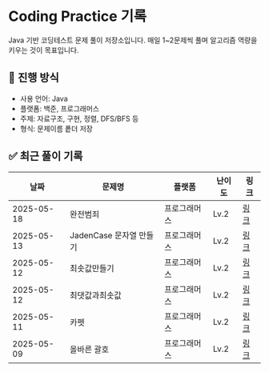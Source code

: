 # Coding Practice 기록

Java 기반 코딩테스트 문제 풀이 저장소입니다.
매일 1~2문제씩 풀며 알고리즘 역량을 키우는 것이 목표입니다.

## 📅 진행 방식
- 사용 언어: Java
- 플랫폼: 백준, 프로그래머스
- 주제: 자료구조, 구현, 정렬, DFS/BFS 등
- 형식: 문제이름 퐅더 저장


## ✅ 최근 풀이 기록
| 날짜       | 문제명                            | 플랫폼     | 난이도 | 링크 |
|------------|-----------------------------------|------------|--------|------|
| 2025-05-18 | 완전범죄    | 프로그래머스 | Lv.2   | [링크](https://school.programmers.co.kr/learn/courses/30/lessons/389480) |
| 2025-05-13 | JadenCase 문자열 만들기     | 프로그래머스 | Lv.2   | [링크](https://school.programmers.co.kr/learn/courses/30/lessons/12951) |
| 2025-05-12 | 최솟값만들기     | 프로그래머스 | Lv.2   | [링크](https://school.programmers.co.kr/learn/courses/30/lessons/12941) |
| 2025-05-12 | 최댓값과최솟값     | 프로그래머스 | Lv.2   | [링크](https://school.programmers.co.kr/learn/courses/30/lessons/12939) |
| 2025-05-11 | 카펫     | 프로그래머스 | Lv.2   | [링크](https://school.programmers.co.kr/learn/courses/30/lessons/42842) |
| 2025-05-09 | 올바른 괄호     | 프로그래머스 | Lv.2   | [링크](https://school.programmers.co.kr/learn/courses/30/lessons/12909) |
